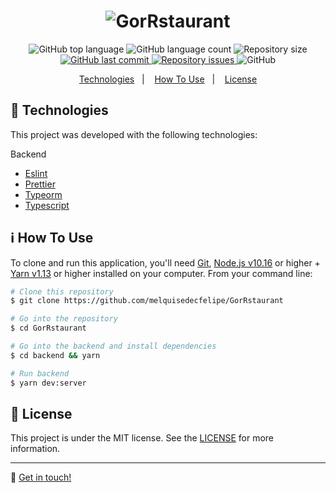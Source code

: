 <h1 align="center">
  <img alt="GorRstaurant" src="https://res.cloudinary.com/dtifsqadc/image/upload/v1593630059/logo_rgbnxa.svg" />
</h1>

<p align="center">
  <img alt="GitHub top language" src="https://img.shields.io/github/languages/top/melquisedecfelipe/GorRstaurant.svg">

  <img alt="GitHub language count" src="https://img.shields.io/github/languages/count/melquisedecfelipe/GorRstaurant.svg">

  <img alt="Repository size" src="https://img.shields.io/github/repo-size/melquisedecfelipe/GorRstaurant.svg">

  <a href="https://github.com/melquisedecfelipe/GorRstaurant/commits/master">
    <img alt="GitHub last commit" src="https://img.shields.io/github/last-commit/melquisedecfelipe/GorRstaurant.svg">
  </a>

  <a href="https://github.com/melquisedecfelipe/GorRstaurant/issues">
    <img alt="Repository issues" src="https://img.shields.io/github/issues/melquisedecfelipe/GorRstaurant.svg">
  </a>

  <img alt="GitHub" src="https://img.shields.io/github/license/melquisedecfelipe/GorRstaurant.svg">
</p>

<p align="center">
  <a href="#rocket-technologies">Technologies</a>&nbsp;&nbsp;&nbsp;|&nbsp;&nbsp;&nbsp;
  <a href="#information_source-how-to-use">How To Use</a>&nbsp;&nbsp;&nbsp;|&nbsp;&nbsp;&nbsp;
  <a href="#memo-license">License</a>
</p>

## :rocket: Technologies

This project was developed with the following technologies:

Backend

- [Eslint](https://eslint.org/)
- [Prettier](https://prettier.io/)
- [Typeorm](https://typeorm.io/)
- [Typescript](https://www.typescriptlang.org/)

## :information_source: How To Use

To clone and run this application, you'll need [Git](https://git-scm.com), [Node.js v10.16](https://nodejs.org/) or higher + [Yarn v1.13](https://yarnpkg.com/) or higher installed on your computer. From your command line:

```bash
# Clone this repository
$ git clone https://github.com/melquisedecfelipe/GorRstaurant

# Go into the repository
$ cd GorRstaurant

# Go into the backend and install dependencies
$ cd backend && yarn

# Run backend
$ yarn dev:server
```

## :memo: License

This project is under the MIT license. See the [LICENSE](https://github.com/melquisedecfelipe/GorRstaurant/blob/master/LICENSE) for more information.

---

:wave: [Get in touch!](https://www.linkedin.com/in/melquisedecfelipe/)